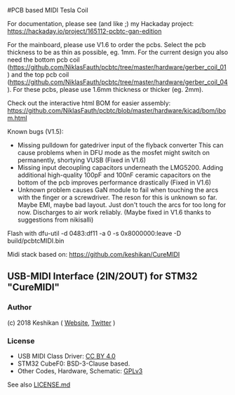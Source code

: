 #PCB based MIDI Tesla Coil

For documentation, please see (and like ;) my Hackaday project: https://hackaday.io/project/165112-pcbtc-gan-edition

For the mainboard, please use V1.6 to order the pcbs. Select the pcb thickness to be as thin as possible, eg. 1mm.
For the current design you also need the bottom pcb coil (https://github.com/NiklasFauth/pcbtc/tree/master/hardware/gerber_coil_01) and the top pcb coil (https://github.com/NiklasFauth/pcbtc/tree/master/hardware/gerber_coil_04).
For these pcbs, please use 1.6mm thickness or thicker (eg. 2mm).

Check out the interactive html BOM for easier assembly: https://github.com/NiklasFauth/pcbtc/blob/master/hardware/kicad/bom/ibom.html

Known bugs (V1.5):
* Missing pulldown for gatedriver input of the flyback converter
This can cause problems when in DFU mode as the mosfet might switch on permanently, shortying VUSB (Fixed in V1.6)
* Missing input decoupling capacitors underneath the LMG5200.
Adding additional high-quality 100pF and 100nF ceramic capacitors on the bottom of the pcb improves performance drastically (Fixed in V1.6)
* Unknown problem causes GaN module to fail when touching the arcs with the finger or a screwdriver.
The reson for this is unknown so far. Maybe EMI, maybe bad layout. Just don't touch the arcs for too long for now. Discharges to air work reliably. (Maybe fixed in V1.6 thanks to suggestions from nikisalli)

Flash with dfu-util -d 0483:df11 -a 0 -s 0x8000000:leave -D build/pcbtcMIDI.bin

Midi stack based on:
https://github.com/keshikan/CureMIDI 

## USB-MIDI Interface (2IN/2OUT) for STM32 "CureMIDI"

### Author

(c) 2018 Keshikan ( [Website](http://www.keshikan.net/),  [Twitter](https://twitter.com/keshinomi_88pro) )

### License

* USB MIDI Class Driver: [CC BY 4.0](https://creativecommons.org/licenses/by/4.0/)
* STM32 CubeF0: BSD-3-Clause based.
* Other Codes, Hardware, Schematic: [GPLv3](https://www.gnu.org/licenses/gpl-3.0.html)

See also [LICENSE.md](./LICENSE.md)
